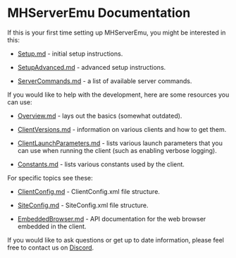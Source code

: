 # MHServerEmu Documentation

If this is your first time setting up MHServerEmu, you might be interested in this:

- [Setup.md](./Setup.md) - initial setup instructions.

- [SetupAdvanced.md](./SetupAdvanced.md) - advanced setup instructions.

- [ServerCommands.md](./ServerCommands.md) - a list of available server commands.

If you would like to help with the development, here are some resources you can use:

- [Overview.md](./Overview.md) - lays out the basics (somewhat outdated).

- [ClientVersions.md](./ClientVersions.md) - information on various clients and how to get them.

- [ClientLaunchParameters.md](./ClientLaunchParameters.md) - lists various launch parameters that you can use when running the client (such as enabling verbose logging).

- [Constants.md](./Constants.md) - lists various constants used by the client.

For specific topics see these:

- [ClientConfig.md](./ClientConfig.md) - ClientConfig.xml file structure.

- [SiteConfig.md](./SiteConfig.md) - SiteConfig.xml file structure.

- [EmbeddedBrowser.md](./EmbeddedBrowser.md) - API documentation for the web browser embedded in the client.

If you would like to ask questions or get up to date information, please feel free to contact us on [Discord](https://discord.gg/hjR8Bj52t3).
